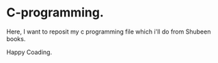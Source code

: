 # C-programming.
Here, I want to reposit my c programming file which i'll do from Shubeen books.

Happy  Coading.
